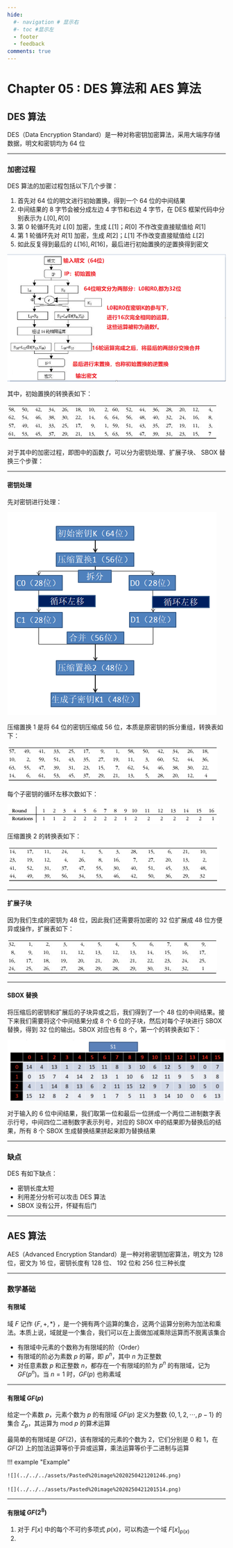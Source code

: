 ```yaml
---
hide:
  #- navigation # 显示右
  #- toc #显示左
  - footer
  - feedback
comments: true
--- 
```


# Chapter 05 : DES 算法和 AES 算法

## DES 算法

DES（Data Encryption Standard）是一种对称密钥加密算法，采用大端序存储数据，明文和密钥均为 64 位
***
### 加密过程

DES 算法的加密过程包括以下几个步骤：

1. 首先对 64 位的明文进行初始置换，得到一个 64 位的中间结果
2. 中间结果的 8 字节会被分成左边 4 字节和右边 4 字节，在 DES 框架代码中分别表示为 $L[0],R[0]$
3. 第 0 轮循环先对 $L[0]$ 加密，生成 $L[1]$；$R[0]$ 不作改变直接赋值给 $R[1]$
4. 第 1 轮循环先对 $R[1]$ 加密，生成 $R[2]$；$L[1]$ 不作改变直接赋值给 $L[2]$
5. 如此反复得到最后的 $L[16],R[16]$，最后进行初始置换的逆置换得到密文

![](../../../assets/Pasted%20image%2020250412150205.png)

其中，初始置换的转换表如下：

![](../../../assets/Pasted%20image%2020250412161823.png)

对于其中的加密过程，即图中的函数 $f$，可以分为密钥处理、扩展子块、 SBOX 替换三个步骤：
***
#### 密钥处理

先对密钥进行处理：

![](../../../assets/Pasted%20image%2020250412150929.png)

压缩置换 1 是将 64 位的密钥压缩成 56 位，本质是原密钥的拆分重组，转换表如下：

![](../../../assets/Pasted%20image%2020250412161209.png)

每个子密钥的循环左移次数如下：

![](../../../assets/Pasted%20image%2020250412161345.png)

压缩置换 2 的转换表如下：

![](../../../assets/Pasted%20image%2020250412161424.png)
***
#### 扩展子块

因为我们生成的密钥为 48 位，因此我们还需要将加密的 32 位扩展成 48 位方便异或操作，扩展表如下：

![](../../../assets/Pasted%20image%2020250412161839.png)

***
#### SBOX 替换

将压缩后的密钥和扩展后的子块异或之后，我们得到了一个 48 位的中间结果。接下来我们需要将这个中间结果分成 8 个 6 位的子块，然后对每个子块进行 SBOX 替换，得到 32 位的输出。SBOX 对应也有 8 个，第一个的转换表如下：

![](../../../assets/Pasted%20image%2020250412163348.png)

对于输入的 6 位中间结果，我们取第一位和最后一位拼成一个两位二进制数字表示行号，中间四位二进制数字表示列号，对应的 SBOX 中的结果即为替换后的结果，所有 8 个 SBOX 生成替换结果拼起来即为替换结果
***
### 缺点

DES 有如下缺点：

- 密钥长度太短
- 利用差分分析可以攻击 DES 算法
- SBOX 没有公开，怀疑有后门
***
## AES 算法

AES（Advanced Encryption Standard）是一种对称密钥加密算法，明文为 128 位，密文为 16 位，密钥长度有 128 位、 192 位和 256 位三种长度
***
### 数学基础

#### 有限域

域 $F$ 记作 $\{F,+,*\}$ ，是一个拥有两个运算的集合，这两个运算分别称为加法和乘法。本质上说，域就是一个集合，我们可以在上面做加减乘除运算而不脱离该集合

- 有限域中元素的个数称为有限域的阶（Order）
- 有限域的阶必为素数 $p$ 的幂，即 $p^n$，其中 $n$ 为正整数
- 对任意素数 $p$ 和正整数 $n$，都存在一个有限域的阶为 $p^n$ 的有限域，记为 $GF(p^n)$。当 $n=1$ 时，$GF(p)$ 也称素域
***
#### 有限域 $GF(p)$

给定一个素数 $p$，元素个数为 $p$ 的有限域 $GF(p)$ 定义为整数 $\{0,1,2,\cdots,p-1\}$ 的集合 $Z_p$，其运算为$\text{ mod }p$ 的算术运算

最简单的有限域是 $GF(2)$，该有限域的元素的个数为 2，它们分别是 0 和 1，在 $GF(2)$ 上的加法运算等价于异或运算，乘法运算等价于二进制与运算

!!! example "Example"

	![](../../../assets/Pasted%20image%2020250421201246.png)
	
	![](../../../assets/Pasted%20image%2020250421201514.png)
***
#### 有限域 $GF(2^8)$

1. 对于 $F[x]$ 中的每个不可约多项式 $p(x)$，可以构造一个域 $F[x]_{p(x)}$ 
2. 